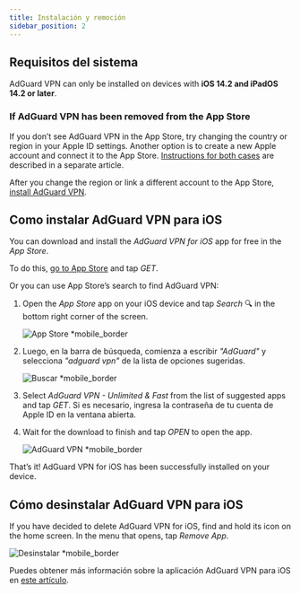 ```yaml
---
title: Instalación y remoción
sidebar_position: 2
---
```


## Requisitos del sistema

AdGuard VPN can only be installed on devices with **iOS 14.2 and iPadOS 14.2 or later**.

### If AdGuard VPN has been removed from the App Store

If you don’t see AdGuard VPN in the App Store, try changing the country or region in your Apple ID settings. Another option is to create a new Apple account and connect it to the App Store. [Instructions for both cases](/adguard-vpn-for-ios/solving-problems/app-store) are described in a separate article.

After you change the region or link a different account to the App Store, [install AdGuard VPN](https://apps.apple.com/us/app/adguard-vpn-unlimited-fast/id1525373602).

## Como instalar AdGuard VPN para iOS

You can download and install the *AdGuard VPN for iOS* app for free in the *App Store*.

To do this, [go to App Store](https://agrd.io/ios_vpn) and tap *GET*.

Or you can use App Store’s search to find AdGuard VPN:

1. Open the *App Store* app on your iOS device and tap *Search* 🔍 in the bottom right corner of the screen.

    ![App Store *mobile_border](https://cdn.adguardvpn.com/content/kb/vpn/ios/app-store-en.png)

1. Luego, en la barra de búsqueda, comienza a escribir *"AdGuard"* y selecciona *"adguard vpn"* de la lista de opciones sugeridas.

    ![Buscar *mobile_border](https://cdn.adguardvpn.com/content/kb/vpn/ios/search-en.png)

1. Select *AdGuard VPN - Unlimited & Fast* from the list of suggested apps and tap *GET*. Si es necesario, ingresa la contraseña de tu cuenta de Apple ID en la ventana abierta.
1. Wait for the download to finish and tap *OPEN* to open the app.

    ![AdGuard VPN *mobile_border](https://cdn.adguardvpn.com/content/kb/vpn/ios/adguard-vpn-en.png)

That’s it! AdGuard VPN for iOS has been successfully installed on your device.

## Cómo desinstalar AdGuard VPN para iOS

If you have decided to delete AdGuard VPN for iOS, find and hold its icon on the home screen. In the menu that opens, tap *Remove App*.

![Desinstalar *mobile_border](https://cdn.adguardvpn.com/content/kb/vpn/ios/2.2/quick-action-menu.png)

Puedes obtener más información sobre la aplicación AdGuard VPN para iOS en [este artículo](adguard-vpn-for-ios/overview).

